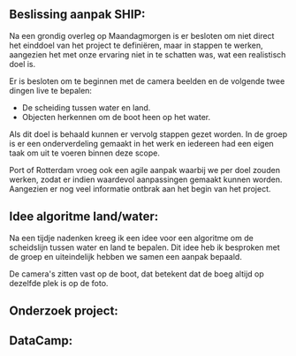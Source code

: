 ## Beslissing aanpak SHIP:

Na een grondig overleg op Maandagmorgen is er besloten om niet direct het einddoel van
het project te definiëren, maar in stappen te werken, aangezien het met onze ervaring
niet in te schatten was, wat een realistisch doel is. 

Er is besloten om te beginnen met de camera beelden en de volgende twee dingen live te bepalen:
- De scheiding tussen water en land.
- Objecten herkennen om de boot heen op het water. 

Als dit doel is behaald kunnen er vervolg stappen gezet worden. 
In de groep is er een onderverdeling gemaakt in het werk en iedereen had een eigen taak om uit te voeren
binnen deze scope. 

Port of Rotterdam vroeg ook een agile aanpak waarbij we per doel zouden werken, zodat er 
indien waardevol aanpassingen gemaakt kunnen worden. Aangezien er nog veel informatie ontbrak aan het begin
van het project. 

## Idee algoritme land/water:
Na een tijdje nadenken kreeg ik een idee voor een algoritme om de scheidslijn tussen water en land te bepalen.
Dit idee heb ik besproken met de groep en uiteindelijk hebben we samen een aanpak bepaald.

De camera's zitten vast op de boot, dat betekent dat de boeg altijd op dezelfde plek is op de foto. 
    

## Onderzoek project:



## DataCamp:
